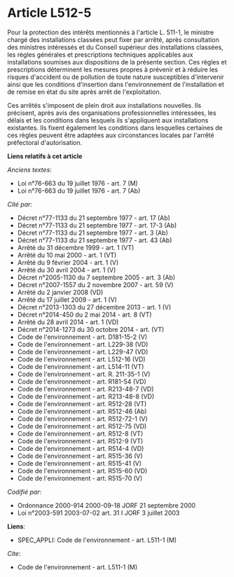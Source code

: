 # Article L512-5

Pour la protection des intérêts mentionnés à l'article L. 511-1, le ministre chargé des installations classées peut fixer par
arrêté, après consultation des ministres intéressés et du Conseil supérieur des installations classées, les règles générales
et prescriptions techniques applicables aux installations soumises aux dispositions de la présente section. Ces règles et
prescriptions déterminent les mesures propres à prévenir et à réduire les risques d'accident ou de pollution de toute nature
susceptibles d'intervenir ainsi que les conditions d'insertion dans l'environnement de l'installation et de remise en état du
site après arrêt de l'exploitation.

Ces arrêtés s'imposent de plein droit aux installations nouvelles. Ils précisent, après avis des organisations
professionnelles intéressées, les délais et les conditions dans lesquels ils s'appliquent aux installations existantes. Ils
fixent également les conditions dans lesquelles certaines de ces règles peuvent être adaptées aux circonstances locales par
l'arrêté préfectoral d'autorisation.

**Liens relatifs à cet article**

_Anciens textes_:

  - Loi n°76-663 du 19 juillet 1976 - art. 7 (M)
  - Loi n°76-663 du 19 juillet 1976 - art. 7 (Ab)

_Cité par_:

  - Décret n°77-1133 du 21 septembre 1977 - art. 17 (Ab)
  - Décret n°77-1133 du 21 septembre 1977 - art. 17-3 (Ab)
  - Décret n°77-1133 du 21 septembre 1977 - art. 3 (Ab)
  - Décret n°77-1133 du 21 septembre 1977 - art. 43 (Ab)
  - Arrêté du 31 décembre 1999 - art. 1 (VT)
  - Arrêté du 10 mai 2000 - art. 1 (VT)
  - Arrêté du 9 février 2004 - art. 1 (V)
  - Arrêté du 30 avril 2004 - art. 1 (V)
  - Décret n°2005-1130 du 7 septembre 2005 - art. 3 (Ab)
  - Décret n°2007-1557 du 2 novembre 2007 - art. 59 (V)
  - Arrêté du 2 janvier 2008 (VD)
  - Arrêté du 17 juillet 2009 - art. 1 (V)
  - Décret n°2013-1303 du 27 décembre 2013 - art. 1 (V)
  - Décret n°2014-450 du 2 mai 2014 - art. 8 (VT)
  - Arrêté du 28 avril 2014 - art. 1 (VD)
  - Décret n°2014-1273 du 30 octobre 2014 - art. (VT)
  - Code de l'environnement - art. D181-15-2 (V)
  - Code de l'environnement - art. L229-38 (VD)
  - Code de l'environnement - art. L229-47 (VD)
  - Code de l'environnement - art. L512-16 (VD)
  - Code de l'environnement - art. L514-11 (VT)
  - Code de l'environnement - art. R. 211-35-1 (V)
  - Code de l'environnement - art. R181-54 (VD)
  - Code de l'environnement - art. R213-48-7 (VD)
  - Code de l'environnement - art. R213-48-8 (VD)
  - Code de l'environnement - art. R512-28 (VT)
  - Code de l'environnement - art. R512-46 (Ab)
  - Code de l'environnement - art. R512-72-1 (V)
  - Code de l'environnement - art. R512-75 (VD)
  - Code de l'environnement - art. R512-8 (VT)
  - Code de l'environnement - art. R512-9 (VT)
  - Code de l'environnement - art. R514-4 (VD)
  - Code de l'environnement - art. R515-36 (V)
  - Code de l'environnement - art. R515-41 (V)
  - Code de l'environnement - art. R515-60 (VD)
  - Code de l'environnement - art. R515-70 (V)

_Codifié par_:

  - Ordonnance 2000-914 2000-09-18 JORF 21 septembre 2000
  - Loi n°2003-591 2003-07-02 art. 31 I JORF 3 juillet 2003

**Liens**:

  - SPEC_APPLI: Code de l'environnement - art. L511-1 (M)

_Cite_:

  - Code de l'environnement - art. L511-1 (M)

